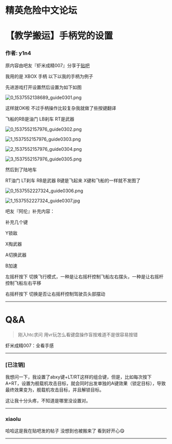 




精英危险中文论坛
=========







 




# 【教学搬运】手柄党的设置





### 作者: y1n4



原内容由吧友『虾米成精007』分享于[贴吧](https://tieba.baidu.com/p/4857938095?red_tag=2768344463)


我用的是 XBOX 手柄 以下以我的手柄为例子   
  

先进游戏打开设置然后设置为如下如图   
  

![0_1537552138689_guide0301.png](https://cdn.elitedanger.cn/Fsrib0qlnGRTHQVz29Z-NbTDuu6x)


这样就OK啦 不过手柄操作比较复杂我就做了些按键翻译   
  

飞船的RB是油门 LB刹车 RT是武器   
  

![0_1537552157976_guide0302.png](https://cdn.elitedanger.cn/Fs78eR4pcLANfiek8OykyHIjOPss)   
  

![1_1537552157976_guide0303.png](https://cdn.elitedanger.cn/FnAChQUhSoZJRBAyNobLoFPZ2Hvo)   
  

![2_1537552157976_guide0304.png](https://cdn.elitedanger.cn/FrTuRSX7GaLYn1eepnhiDDXQv_sq)   
  

![3_1537552157976_guide0305.png](https://cdn.elitedanger.cn/FvKgyyS9ifw3JxWH8DSA4k3rGcpq)


然后到了陆地车   
  

RT油门 LT刹车 RB是武器 B键是飞起来 X键和飞船的一样就不发图了   
  

![0_1537552227324_guide0306.png](https://cdn.elitedanger.cn/Ftx4FVkMCa43WxPYojSh4MX8va6q)   
  

![1_1537552227324_guide0307.jpg](https://cdn.elitedanger.cn/FmzFtRFQeBkkOTGOZH2OcQ3do7fC)


吧友『阿伦』补充内容：   
  

补充几个键   
  

Y锁敌   
  

X掏武器   
  

A切换武器   
  

B加速


左摇杆按下 切换飞行模式，一种是让右摇杆控制飞船左右摆头，一种是让右摇杆控制飞船左右平移   
  

右摇杆按下 切换是否让右摇杆控制驾驶员头部摆动




---


Q&A
===



> 刚入htc求问 用vr玩怎么看键盘操作盲按难道不是很容易按错
> 
> 


虾米成精007：全看手感






---



### [已注销]



我想问一下，我设置了abxy键+LT/RT这样的组合键，但是，比如每次按下A+RT，设置为舰载机攻击目标，就会同时出发单独的A键效果（锁定目标），导致最终效果变为，舰载机攻击目标，并且解锁目标。   
  

这让我十分头疼，不知道是哪里没设置对。






---



### xiaolu



哈哈这是我在贴吧发的帖子 没想到也被搬来了 看到好开心😋






---










